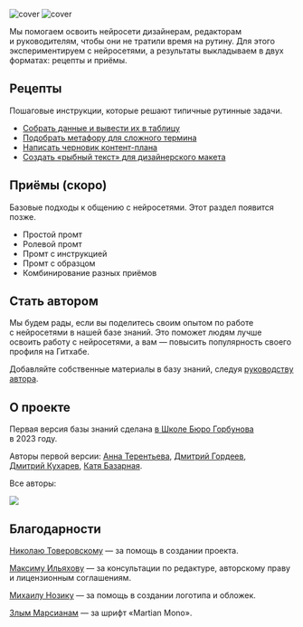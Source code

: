![cover](https://github.com/Open-Prompting/Knowledge-Base/blob/d5882091f707895b239aa94ff3fa32fbe2f196f6/content/shared%20media/cover-all-dark.svg#gh-dark-mode-only)
![cover](https://github.com/Open-Prompting/Knowledge-Base/blob/af7d9c29d2f0471919e535b86dd5d62abe2815c2/content/shared%20media/cover-all-light.svg#gh-light-mode-only)

Мы&nbsp;помогаем освоить&nbsp;нейросети дизайнерам, редакторам и&nbsp;руководителям, чтобы они не&nbsp;тратили время на&nbsp;рутину. Для этого экспериментируем с&nbsp;нейросетями, а&nbsp;результаты выкладываем в&nbsp;двух форматах: рецепты и&nbsp;приёмы.

## Рецепты

Пошаговые инструкции, которые решают типичные рутинные задачи.

* [Собрать данные и&nbsp;вывести их&nbsp;в&nbsp;таблицу](https://github.com/Open-Prompting/Knowledge-Base/tree/main/content/recipes/spreadsheet)
* [Подобрать метафору для&nbsp;сложного термина](https://github.com/Open-Prompting/Knowledge-Base/tree/main/content/recipes/metaphor)
* [Написать черновик контент-плана](https://github.com/Open-Prompting/Knowledge-Base/tree/main/content/recipes/draft-plan/)
* [Создать «рыбный текст» для&nbsp;дизайнерского макета](https://github.com/Open-Prompting/Knowledge-Base/tree/main/content/recipes/placeholder-text/)


## Приёмы (скоро)
Базовые подходы к&nbsp;общению с&nbsp;нейросетями. Этот раздел появится позже.

* Простой промт
* Ролевой промт
* Промт с&nbsp;инструкцией
* Промт с&nbsp;образцом
* Комбинирование разных приёмов

## Стать автором

Мы будем рады, если вы поделитесь своим опытом по&nbsp;работе с&nbsp;нейросетями в&nbsp;нашей базе знаний. Это поможет людям лучше освоить работу с&nbsp;нейросетями, а&nbsp;вам — повысить популярность своего профиля на&nbsp;Гитхабе. 

Добавляйте собственные материалы в&nbsp;базу знаний, следуя [руководству автора](https://github.com/Open-Prompting/Knowledge-Base/tree/main/content/articles/contributing).

## О проекте
Первая версия базы знаний сделана [в&nbsp;Школе Бюро Горбунова](https://bureau.ru/school) в&nbsp;2023&nbsp;году. 

Авторы первой версии: [Анна&nbsp;Терентьева](https://github.com/t3r3n), [Дмитрий&nbsp;Гордеев](https://github.com/grdv), [Дмитрий&nbsp;Кухарев](https://github.com/kkhrv), [Катя&nbsp;Базарная](https://github.com/bacardmi).

Все авторы:

<a href="https://github.com/open-prompting/knowledge-base/graphs/contributors">
<img src="https://contrib.rocks/image?repo=open-prompting/knowledge-base" />
</a>

## Благодарности
[Николаю Товеровскому](https://boosty.to/fffworks) — за&nbsp;помощь в&nbsp;создании проекта. 

[Максиму Ильяхову](https://maximilyahov.ru/) — за&nbsp;консультации по&nbsp;редактуре, авторскому праву и&nbsp;лицензионным соглашениям. 

[Михаилу Нозику](https://bureau.ru/burosfera/mihail-nozik) — за&nbsp;помощь в&nbsp;создании логотипа и&nbsp;обложек. 

[Злым Марсианам](https://github.com/evilmartians/mono) — за шрифт «Martian Mono». 
